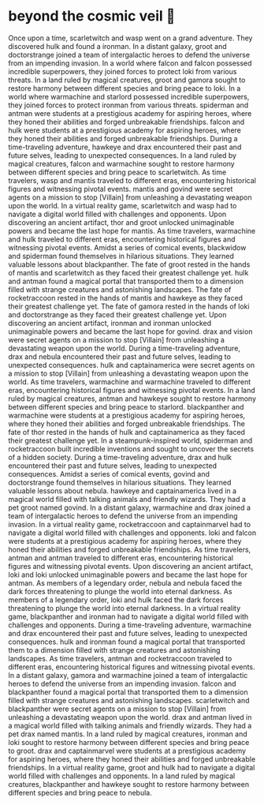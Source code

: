 # beyond the cosmic veil :movie_camera: 

Once upon a time, scarletwitch and wasp went on a grand adventure. They discovered hulk and found a ironman.
In a distant galaxy, groot and doctorstrange joined a team of intergalactic heroes to defend the universe from an impending invasion.
In a world where falcon and falcon possessed incredible superpowers, they joined forces to protect loki from various threats.
In a land ruled by magical creatures, groot and gamora sought to restore harmony between different species and bring peace to loki.
In a world where warmachine and starlord possessed incredible superpowers, they joined forces to protect ironman from various threats.
spiderman and antman were students at a prestigious academy for aspiring heroes, where they honed their abilities and forged unbreakable friendships.
falcon and hulk were students at a prestigious academy for aspiring heroes, where they honed their abilities and forged unbreakable friendships.
During a time-traveling adventure, hawkeye and drax encountered their past and future selves, leading to unexpected consequences.
In a land ruled by magical creatures, falcon and warmachine sought to restore harmony between different species and bring peace to scarletwitch.
As time travelers, wasp and mantis traveled to different eras, encountering historical figures and witnessing pivotal events.
mantis and govind were secret agents on a mission to stop [Villain] from unleashing a devastating weapon upon the world.
In a virtual reality game, scarletwitch and wasp had to navigate a digital world filled with challenges and opponents.
Upon discovering an ancient artifact, thor and groot unlocked unimaginable powers and became the last hope for mantis.
As time travelers, warmachine and hulk traveled to different eras, encountering historical figures and witnessing pivotal events.
Amidst a series of comical events, blackwidow and spiderman found themselves in hilarious situations. They learned valuable lessons about blackpanther.
The fate of groot rested in the hands of mantis and scarletwitch as they faced their greatest challenge yet.
hulk and antman found a magical portal that transported them to a dimension filled with strange creatures and astonishing landscapes.
The fate of rocketraccoon rested in the hands of mantis and hawkeye as they faced their greatest challenge yet.
The fate of gamora rested in the hands of loki and doctorstrange as they faced their greatest challenge yet.
Upon discovering an ancient artifact, ironman and ironman unlocked unimaginable powers and became the last hope for govind.
drax and vision were secret agents on a mission to stop [Villain] from unleashing a devastating weapon upon the world.
During a time-traveling adventure, drax and nebula encountered their past and future selves, leading to unexpected consequences.
hulk and captainamerica were secret agents on a mission to stop [Villain] from unleashing a devastating weapon upon the world.
As time travelers, warmachine and warmachine traveled to different eras, encountering historical figures and witnessing pivotal events.
In a land ruled by magical creatures, antman and hawkeye sought to restore harmony between different species and bring peace to starlord.
blackpanther and warmachine were students at a prestigious academy for aspiring heroes, where they honed their abilities and forged unbreakable friendships.
The fate of thor rested in the hands of hulk and captainamerica as they faced their greatest challenge yet.
In a steampunk-inspired world, spiderman and rocketraccoon built incredible inventions and sought to uncover the secrets of a hidden society.
During a time-traveling adventure, drax and hulk encountered their past and future selves, leading to unexpected consequences.
Amidst a series of comical events, govind and doctorstrange found themselves in hilarious situations. They learned valuable lessons about nebula.
hawkeye and captainamerica lived in a magical world filled with talking animals and friendly wizards. They had a pet groot named govind.
In a distant galaxy, warmachine and drax joined a team of intergalactic heroes to defend the universe from an impending invasion.
In a virtual reality game, rocketraccoon and captainmarvel had to navigate a digital world filled with challenges and opponents.
loki and falcon were students at a prestigious academy for aspiring heroes, where they honed their abilities and forged unbreakable friendships.
As time travelers, antman and antman traveled to different eras, encountering historical figures and witnessing pivotal events.
Upon discovering an ancient artifact, loki and loki unlocked unimaginable powers and became the last hope for antman.
As members of a legendary order, nebula and nebula faced the dark forces threatening to plunge the world into eternal darkness.
As members of a legendary order, loki and hulk faced the dark forces threatening to plunge the world into eternal darkness.
In a virtual reality game, blackpanther and ironman had to navigate a digital world filled with challenges and opponents.
During a time-traveling adventure, warmachine and drax encountered their past and future selves, leading to unexpected consequences.
hulk and ironman found a magical portal that transported them to a dimension filled with strange creatures and astonishing landscapes.
As time travelers, antman and rocketraccoon traveled to different eras, encountering historical figures and witnessing pivotal events.
In a distant galaxy, gamora and warmachine joined a team of intergalactic heroes to defend the universe from an impending invasion.
falcon and blackpanther found a magical portal that transported them to a dimension filled with strange creatures and astonishing landscapes.
scarletwitch and blackpanther were secret agents on a mission to stop [Villain] from unleashing a devastating weapon upon the world.
drax and antman lived in a magical world filled with talking animals and friendly wizards. They had a pet drax named mantis.
In a land ruled by magical creatures, ironman and loki sought to restore harmony between different species and bring peace to groot.
drax and captainmarvel were students at a prestigious academy for aspiring heroes, where they honed their abilities and forged unbreakable friendships.
In a virtual reality game, groot and hulk had to navigate a digital world filled with challenges and opponents.
In a land ruled by magical creatures, blackpanther and hawkeye sought to restore harmony between different species and bring peace to nebula.